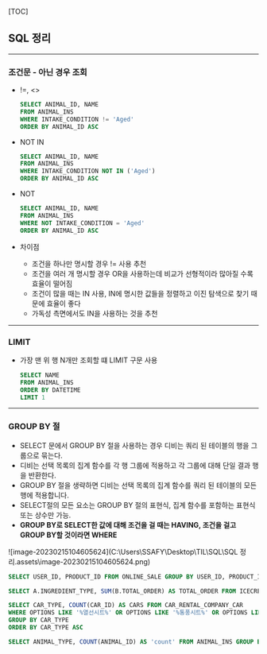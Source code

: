 [TOC]



## SQL 정리

---

### 조건문 - 아닌 경우 조회

- !=, <>

  ```sql
  SELECT ANIMAL_ID, NAME
  FROM ANIMAL_INS
  WHERE INTAKE_CONDITION != 'Aged'
  ORDER BY ANIMAL_ID ASC
  ```

- NOT IN

  ```sql
  SELECT ANIMAL_ID, NAME
  FROM ANIMAL_INS
  WHERE INTAKE_CONDITION NOT IN ('Aged')
  ORDER BY ANIMAL_ID ASC
  ```

- NOT

  ```sql
  SELECT ANIMAL_ID, NAME
  FROM ANIMAL_INS
  WHERE NOT INTAKE_CONDITION = 'Aged'
  ORDER BY ANIMAL_ID ASC
  ```

- 차이점

  - 조건을 하나만 명시할 경우 != 사용 추천
  - 조건을 여러 개 명시할 경우 OR을 사용하는데 비교가 선형적이라 많아질 수록 효율이 떨어짐
  - 조건이 많을 때는 IN 사용, IN에 명시한 값들을 정렬하고 이진 탐색으로 찾기 때문에 효율이 좋다
  - 가독성 측면에서도 IN을 사용하는 것을 추천



---

### LIMIT

- 가장 맨 위 행 N개만 조회할 떄 LIMIT 구문 사용

  ```sql
  SELECT NAME
  FROM ANIMAL_INS
  ORDER BY DATETIME
  LIMIT 1
  ```



---

### GROUP BY  절

- SELECT 문에서 GROUP BY 절을 사용하는 경우 디비는 쿼리 된 테이블의 행을 그룹으로 묶는다.
- 디비는 선택 목록의 집계 함수를 각 행 그룹에 적용하고 각 그룹에 대해 단일 결과 행을 반환한다.
- GROUP BY 절을 생략하면 디비는 선택 목록의 집계 함수를 쿼리 된 테이블의 모든 행에 적용합니다.
- SELECT절의 모든 요소는 GROUP BY 절의 표현식, 집계 함수를 포함하는 표현식 또는 상수만 가능.
- **GROUP BY로 SELECT한 값에 대해 조건을 걸 때는 HAVING, 조건을 걸고 GROUP BY할 것이라면 WHERE**

![image-20230215104605624](C:\Users\SSAFY\Desktop\TIL\SQL\SQL 정리.assets\image-20230215104605624.png)

```sql
SELECT USER_ID, PRODUCT_ID FROM ONLINE_SALE GROUP BY USER_ID, PRODUCT_ID HAVING COUNT(*) >= 2 ORDER BY USER_ID, PRODUCT_ID DESC
```

```sql
SELECT A.INGREDIENT_TYPE, SUM(B.TOTAL_ORDER) AS TOTAL_ORDER FROM ICECREAM_INFO A, FIRST_HALF B WHERE A.FLAVOR = B.FLAVOR GROUP BY A.INGREDIENT_TYPE ORDER BY TOTAL_ORDER
```

```sql
SELECT CAR_TYPE, COUNT(CAR_ID) AS CARS FROM CAR_RENTAL_COMPANY_CAR 
WHERE OPTIONS LIKE '%열선시트%' OR OPTIONS LIKE '%통풍시트%' OR OPTIONS LIKE '%가죽시트%'
GROUP BY CAR_TYPE 
ORDER BY CAR_TYPE ASC
```

```sql
SELECT ANIMAL_TYPE, COUNT(ANIMAL_ID) AS 'count' FROM ANIMAL_INS GROUP BY ANIMAL_TYPE ORDER BY ANIMAL_TYPE ASC
```

